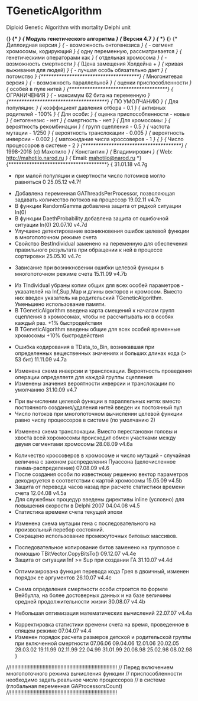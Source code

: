 # TGeneticAlgorithm
Diploid Genetic Algorithm with mortality Delphi unit

{**************************************}
{*                                    *}
{*   Модуль генетического алгоритма   *}
{*           Версия  4.7              *}
{*                                    *}
{**************************************}
{* Диплоидная версия                  *}
{* - возможность онтогенезиса         *}
{* - сегмент хромосомы, кодирующий    *}
{*   одну переменную, рассматривается *}
{*   генетическими операторами как    *}
{*   отдельная хромосома              *}
{* - возможность смертности           *}
{*  (Цена замещения Холдейна +        *}
{*   кривая выживания для людей)      *}
{* - лучшая особь обязательно дает    *}
{*   потомство                        *}
{**************************************}
{* Многонитевая версия                *}
{* - возможность параллельной         *}
{*   оценки приспособленности         *}
{*   особей в пуле нитей              *}
{**************************************}
{* ОГРАНИЧЕНИЯ                        *}
{* - максимум 62 бита на переменную   *}
{**************************************}
{* ПО УМОЛЧАНИЮ                       *}
{* Для популяции:                     *}
{*  коэффициент давления отбора - 0.1 *}
{*  активных родителей - 100%         *}
{* Для особи:                         *}
{*  оценка приспособленности - новые  *}
{*  онтогенезис - нет                 *}
{*  смертность - нет                  *}
{* Для хромосомы:                     *}
{*  вероятность рекомбинации          *}
{*  групп сцепления - 0.5             *}
{*  частота мутации - 1/250           *}
{*  вероятность транслокации - 0.005  *}
{*  вероятность инверсии - 0.002      *}
{*  матожидание числа кроссоверов - 1 *}
{*                                    *}
{* Число процессоров в системе - 2    *}
{**************************************}
{* 1998-2018 (c) Махотило             *}
{*               Константин           *}
{*               Владимирович         *}
{*  Web: http://mahotilo.narod.ru     *}
{*  Email: mahotilo@narod.ru          *}
{**************************************}
{
31.01.18  v4.7g
 - при малой популяции и смертности число потомков могло равняться 0
25.05.12  v4.7f
 * Добавлена переменная GAThreadsPerProcessor, позволяющая задавать
  количество потоков на процессор
19.02.11  v4.7e
 * В функции RandomGamma добавлена защита от редкой ситуации ln(0)
 * В функции DaethProbability добавлена защита от ошибочной ситуации ln(0)
20.07.10  v4.7d
 * Улучшено детектирование возникновения ошибок целевой функции
   в многопоточном режиме счета
 * Свойство BestIndividual заменено на переменную для обеспечения
   правильного результата при обращении к ней в процессе сортировки
25.05.10  v4.7с
 - Зависание при возникновении ошибки целевой функции в многопоточном
   режиме счета
15.11.09  v4.7b
 * Из TIndividual убраны копии общих для всех особей параметров -
   указателей на Inf,Sup,Map и длины векторов и хромосом.
   Вместо них введен указатель на родительский TGeneticAlgorithm.
   Уменьшено использование памяти.
 * В TGeneticAlgorithm введена карта смещений к началам групп сцепления
   в хромосомах, чтобы не рассчитывать их в особях каждый раз.
   +1% быстродействия
 * В TGeneticAlgorithm введены общие для всех особей временные хромосомы
   +10% быстродействия
 - Ошибка кодирования в TData_to_Bin, возникавшая при определенных
   вещественных значениях и больших длинах кода (> 53 бит)
11.11.09  v4.7а
 * Изменена схема инверсии и транслокации. Вероятность проведения
   операции определяетя для каждой группы сцепления
 * Изменены значения вероятности инверсии и транслокации по умолчанию
31.10.09  v4.7
 + При вычислении целевой функции в параллельных нитях вместо постоянного
   создания/удаления нитей введен их постоянный пул
 + Число потоков при многопоточном вычислении целевой функции равно числу
   процессоров в системе (по умолчанию 2)
 * Изменена схема транслокации. Вместо перестановки головы и  хвоста всей
   хоромосомы происходит обмен участками между двумя сегментами хромосомы
28.08.09  v4.6a
 + Количество кроссоверов в хромосоме и число мутаций - случайная величина
   с законом распределения Пуассона (целочисленное гамма-распределение)
07.08.09  v4.6
 + После создания особи по известному решению вектор параметров декодируется
   в соответствии с картой хромосомы
15.05.09  v4.5b
 + Защита от перевода часов назад при расчете статистики времени счета
12.04.08  v4.5a
 + Для служебных процедур введены директивы inline (условно) для повышения
   скорости в Delphi 2007
04.04.08  v4.5
 + Статистика времени счета текущей эпохи
 * Изменена схема мутации гена с последовательного на произвольный перебор
   состояний.
 * Сокращено использование промежуточных битовых массивов.
 + Последовательное копирование битов заменено на групповое с помощью
   TBitVector.CopyBitsTo()
09.12.07  v4.4e
 + Защита от ситуации Inf >= Sup при создании ГА
31.10.07  v4.4d
 * Оптимизирована функция перевода кода Грея в двоичный, изменен порядок
   ее аргументов
26.10.07  v4.4c
 + Схема определения смертности особи строится по формле Вейбулла, на более
   достоверных данных и на базе величины средней продолжительности жизни
30.08.07  v4.4b
 * Небольшая оптимизация математических вычислений
22.07.07  v4.4a
 + Корректировка статистики времени счета на время, проведенное в спящем режиме
07.04.07  v4.4
 + Изменен порядок расчета размеров детской и родительской группы при
   включенной смертности
07.06.06
09.04.06
12.01.06
20.02.05
28.03.02
19.11.99
02.11.99
22.04.99
31.01.99
20.08.98
25.02.98
08.02.98
}

//!!!!!!!!!!!!!!!!!!!!!!!!!!!!!!!!!!!!!!!!!!!!!!!!!!!!!!!!!!!!!!!!!!!!!!!!
// Перед включением многопоточного режима вычисления функции
// приспособленности необходимо задать реальное число процессоров
// в системе (глобальная переменная GAProcessorsCount)
//!!!!!!!!!!!!!!!!!!!!!!!!!!!!!!!!!!!!!!!!!!!!!!!!!!!!!!!!!!!!!!!!!!!!!!!!

